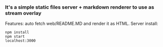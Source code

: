 ### It's a simple static files server + markdown renderer to use as stream overlay

Features: auto fetch web/README.MD and render it as HTML.
Server install:

    npm install
    npm start
    localhost:3000

